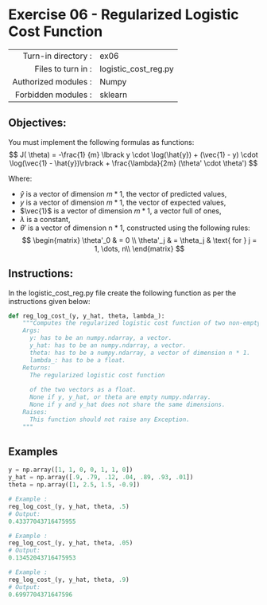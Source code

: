 # Exercise 06 - Regularized Logistic Cost Function
|                         |                    |
| -----------------------:| ------------------ |
|   Turn-in directory :   |  ex06              |
|   Files to turn in :    |  logistic_cost_reg.py|
|   Authorized modules :  |  Numpy             |
|   Forbidden modules :   |  sklearn           |

## Objectives:
You must implement the following formulas as functions:  
$$
J( \theta) = -\frac{1} {m} \lbrack y \cdot \log(\hat{y}) + (\vec{1} - y) \cdot \log(\vec{1} - \hat{y})\rbrack + \frac{\lambda}{2m} (\theta' \cdot \theta')
$$

Where:
- $\hat{y}$ is a vector of dimension $m * 1$, the vector of predicted values,
- $y$ is a vector of dimension $m * 1$, the vector of expected values,
- $\vec{1}$ is a vector of dimension $m * 1$, a vector full of ones,
- $\lambda$ is a constant,
- $\theta'$ is a vector of dimension n * 1, constructed using the following rules: 
$$
\begin{matrix}
\theta'_0 & =  0 \\
\theta'_j & =  \theta_j & \text{ for } j = 1, \dots, n\\    
\end{matrix}
$$

## Instructions:
In the logistic_cost_reg.py file create the following function as per the instructions given below:
```python
def reg_log_cost_(y, y_hat, theta, lambda_):
    """Computes the regularized logistic cost function of two non-empty numpy.ndarray, without any for loop. The two arrays must have the same dimensions.
    Args:
      y: has to be an numpy.ndarray, a vector.
      y_hat: has to be an numpy.ndarray, a vector.
      theta: has to be a numpy.ndarray, a vector of dimension n * 1.
      lambda_: has to be a float.
    Returns:
      The regularized logistic cost function 
      
      of the two vectors as a float.
      None if y, y_hat, or theta are empty numpy.ndarray.
      None if y and y_hat does not share the same dimensions.
    Raises:
      This function should not raise any Exception.
    """
```

## Examples
```python
y = np.array([1, 1, 0, 0, 1, 1, 0])
y_hat = np.array([.9, .79, .12, .04, .89, .93, .01])
theta = np.array([1, 2.5, 1.5, -0.9])

# Example :
reg_log_cost_(y, y_hat, theta, .5)
# Output:
0.43377043716475955

# Example :
reg_log_cost_(y, y_hat, theta, .05)
# Output:
0.13452043716475953

# Example :
reg_log_cost_(y, y_hat, theta, .9)
# Output:
0.6997704371647596
```

